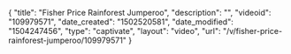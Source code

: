 {
    "title": "Fisher Price Rainforest Jumperoo",
    "description": "",
    "videoid": "109979571",
    "date_created": "1502520581",
    "date_modified": "1504247456",
    "type": "captivate",
    "layout": "video",
    "url": "\/v\/fisher-price-rainforest-jumperoo\/109979571"
}
